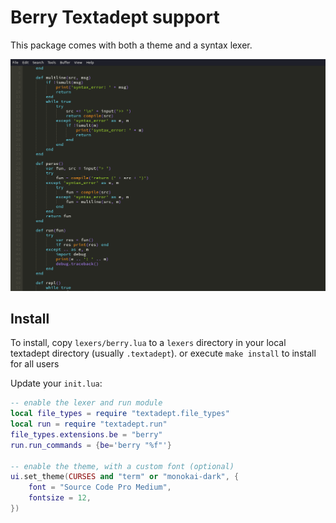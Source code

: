 # Berry Textadept support

This package comes with both a theme and a syntax lexer.

![screenshot](https://raw.githubusercontent.com/sodomon2/textadept-berry/master/screenshot.png)

## Install

To install, copy `lexers/berry.lua` to a `lexers` directory in your local
textadept directory (usually `.textadept`). or execute `make install` to install for all users


Update your `init.lua`:

```lua
-- enable the lexer and run module
local file_types = require "textadept.file_types"
local run = require "textadept.run"
file_types.extensions.be = "berry"
run.run_commands = {be='berry "%f"'}

-- enable the theme, with a custom font (optional)
ui.set_theme(CURSES and "term" or "monokai-dark", {
	font = "Source Code Pro Medium",
	fontsize = 12,
})
```